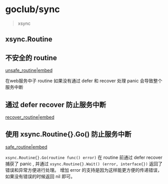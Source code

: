 # goclub/sync

> xsync

## xsync.Routine

## 不安全的 routine

[unsafe_routine|embed](examples/internal/unsafe_routine/main.go)

在web服务中子 routine 如果没有通过 defer 和  recover 处理 panic 会导致整个服务中断

## 通过 defer recover 防止服务中断

[recover_routine|embed](examples/internal/recover_routine/main.go)

## 使用 xsync.Routine{}.Go() 防止服务中断 

[safe_routine|embed](examples/internal/safe_routine/main.go)

`xsync.Routine{}.Go(routine func() error)` 在 routine 前通过 defer recover 捕获了 panic ,
并通过 `xsync.Routine{}.Wait() (error, interface{})` 返回了错误和异常方便进行处理。
增加 error 的支持是因为这样能更方便的传递错误，如果没有错误的时候返回 nil 即可。
